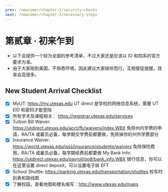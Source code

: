 ```yaml
---
prev: /newcomer/chapter-1/security-checks
next: /newcomer/chapter-2/necessary-steps
---
```


# 第贰章 · 初来乍到

- 以下会提供一个较为全面的参考清单，不过大家还是应该以 IO 和院系的官方要求为准。
- 由于大家刚到美国，不熟悉环境，因此建议大家结伴而行，互相督促提醒，效率会高很多。

## New Student Arrival Checklist

- [x] MyUT: https://my.utexas.edu
      UT direct 是学校的网络信息系统，需要 UT EID 和密码才能登陆
- [x] 所有学术及课程相关：
      https://registrar.utexas.edu/services
- [x] Tuition Bill Waiver:
      https://utdirect.utexas.edu/acct/fb/waivers/index.WBX
      免除州内学费的申请，RA/TA 或雇员必备，每学期交学费前都要做，免除掉你的州外学费部分
- [x] Insurance Waiver:
      https://world.utexas.edu/isss/insurance/students/waivers
      免除保险费用，RA/TA 或雇员必备，每学期续费前都要做
      My Bank Info:
      https://utdirect.utexas.edu/payroll/po8/bank_info.WBX
      银行信息，你可以在这里设置 direct deposit，可以设置电子转 EFT
- [x] School Shuttle:
      https://parking.utexas.edu/transportation/shuttles
      校车时刻表和路线图
- [x] 了解校园，查看地图和楼名缩写：http://www.utexas.edu/maps
